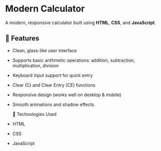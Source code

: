 # Modern Calculator

A modern, responsive calculator built using **HTML**, **CSS**, and **JavaScript**.

## 🎯 Features
- Clean, glass-like user interface
- Supports basic arithmetic operations: addition, subtraction, multiplication, division
- Keyboard input support for quick entry
- Clear (C) and Clear Entry (CE) functions
- Responsive design (works well on desktop & mobile)
- Smooth animations and shadow effects

  🚀 Technologies Used
- HTML
- CSS
- JavaScript



